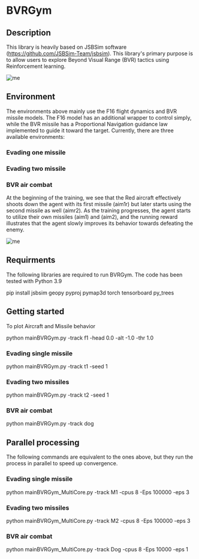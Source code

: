 # BVRGym
## Description
This library is heavily based on JSBSim software (https://github.com/JSBSim-Team/jsbsim). 
This library's primary purpose is to allow users to explore Beyond Visual Range (BVR) tactics using Reinforcement learning.

![me](https://github.com/xcwoid/BVRGym/blob/main/fg_git.gif)

## Environment
The environments above mainly use the F16 flight dynamics and BVR missile models. 
The F16 model has an additional wrapper to control simply, while the BVR missile has a Proportional Navigation guidance law implemented to guide it toward the target.
Currently, there are three available environments:

### Evading one missile 

### Evading two missile 

### BVR air combat
At the beginning of the training, we see that the Red aircraft effectively shoots down the agent with its first missile (aim1r) but later starts using the second missile as well (aimr2). As the training progresses, the agent starts to utilize their own missiles (aim1) and (aim2), and the running reward illustrates that the agent slowly improves its behavior towards defeating the enemy.  

![me](https://github.com/xcwoid/BVRGym/blob/main/BVRGymTraining_git.png)


## Requirments
The following libraries are required to run BVRGym. 
The code has been tested with Python 3.9 

pip install jsbsim geopy pyproj pymap3d torch tensorboard py_trees

## Getting started 
To plot Aircraft and Missile behavior 

python mainBVRGym.py -track f1 -head 0.0 -alt -1.0 -thr 1.0

### Evading single missile 
python mainBVRGym.py -track t1 -seed 1

### Evading two missiles 
python mainBVRGym.py -track t2 -seed 1

### BVR air combat
python mainBVRGym.py -track dog

## Parallel processing 
The following commands are equivalent to the ones above, but they run the process in parallel to speed up convergence. 

### Evading single missile 
python mainBVRGym_MultiCore.py -track M1  -cpus 8 -Eps 100000 -eps 3

### Evading two missiles 
python mainBVRGym_MultiCore.py -track M2  -cpus 8 -Eps 100000 -eps 3

### BVR air combat
python mainBVRGym_MultiCore.py -track Dog -cpus 8 -Eps 10000 -eps 1
